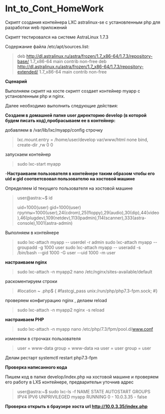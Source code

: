 # Int_to_Cont_HomeWork
Скрипт создания контейнера LXC astralinux-se c установленным php  для разработки web приложений

Скрипт тестировался на системе  AstraLinux 1.7.3

Содержание файла /etc/apt/sources.list:

>deb http://dl.astralinux.ru/astra/frozen/1.7_x86-64/1.7.3/repository-base/     1.7_x86-64 main contrib non-free
>deb http://dl.astralinux.ru/astra/frozen/1.7_x86-64/1.7.3/repository-extended/ 1.7_x86-64 main contrib non-free

**Сценарий**

 Выполняем скрипт на хосте скрипт создает контейнер myapp c установленным php и nginx.

 
 Далее необходимо выполнить следующие действия:

**Cоздаем в домашней папке user директорию develop (в которой будем писать код),пробрасываем ее в контейнер:**
   
 добавляем в  /var/lib/lxc/myapp/config строчку
 
 >lxc.mount.entry = /home/user/develop var/www/html none bind, create-dir ,rw 0 0 
   
 запускаем контейнер
 
  >sudo lxc-start myapp
   
-**Настраиваем  пользователя в контейнере таким образом чтобы его uid и gid  соответсвовал пользователю на хостовой машине**

  Определяем id текущего пользователя на хостовой машине
  
  >user@astra:~$ id
>
  >uid=1000(user) gid=1000(user) группы=1000(user),24(cdrom),25(floppy),29(audio),30(dip),44(video),46(plugdev),109(netdev),113(lpadmin),114(scanner),333(astra-  
  console),1001(astra-admin)
  
  Выполняем в контейнере
  
> sudo lxc-attach myapp -- userdel -r admin
> sudo lxc-attach myapp -- groupadd -g 1000 user
> sudo lxc-attach myapp -- useradd -s /bin/bash --gid  1000 -G user --uid 1000 -m user

**настраиваем nginx**
   
 >sudo lxc-attach -n myapp2  nano /etc/nginx/sites-available/default
 
 раскоментируем строки    
 
>#location ~ \.php$ {
>#fastcgi_pass unix:/run/php/php7.3-fpm.sock;
>#}

проверяем конфигурацию  nginx , делаем reload

>sudo lxc-attach -n myapp2  nginx -s reload

**настраиваем PHP**
  
>sudo lxc-attach -n myapp nano /etc/php/7.3/fpm/pool.d/www.conf
    
изменяем  в строчках пользователя
  
>user = www-data
>group = www-data
 на 
>user = user
>group = user

Делам рестарт systemctl restart php7.3-fpm

**Проверка написанного кода**
  
Пишем код в папке develop/index.php на хостовой машине и проверяем его работу в LXS контейнере, предварительн уточнив адрес

>user@astra:~$ sudo lxc-ls -f
>NAME   STATE   AUTOSTART GROUPS IPV4      IPV6 UNPRIVILEGED
>myapp RUNNING 0         -      10.0.3.35 -    false

**Проверка открыть в браузере хоста url http://10.0.3.35/index.php**


